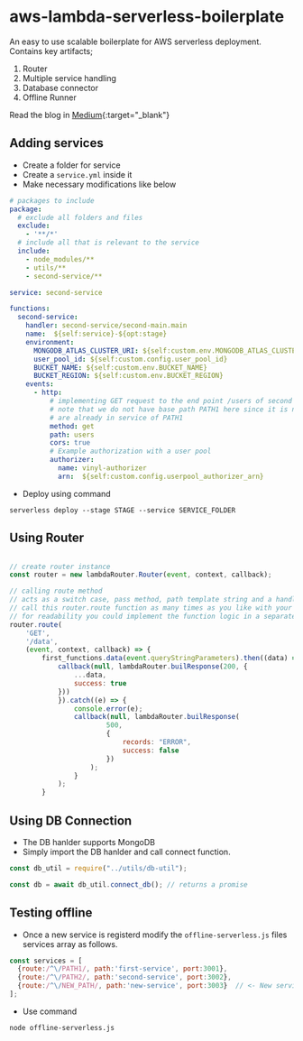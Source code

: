 # aws-lambda-serverless-boilerplate
An easy to use scalable boilerplate for AWS serverless deployment. Contains key artifacts;
1. Router
2. Multiple service handling
3. Database connector
4. Offline Runner  

Read the blog in [Medium](https://towardsdatascience.com/serverless-a-painless-aws-boilerplate-e5ec3b4fb609){:target="_blank"}

## Adding services

* Create a folder for service
* Create a `service.yml` inside it
* Make necessary modifications like below
```yaml
# packages to include
package:
  # exclude all folders and files
  exclude:
    - '**/*'
  # include all that is relevant to the service
  include:
    - node_modules/**
    - utils/**
    - second-service/**

service: second-service

functions:
  second-service:
    handler: second-service/second-main.main
    name:  ${self:service}-${opt:stage}
    environment:
      MONGODB_ATLAS_CLUSTER_URI: ${self:custom.env.MONGODB_ATLAS_CLUSTER_URI}
      user_pool_id: ${self:custom.config.user_pool_id}
      BUCKET_NAME: ${self:custom.env.BUCKET_NAME}
      BUCKET_REGION: ${self:custom.env.BUCKET_REGION}
    events:
      - http:
          # implementing GET request to the end point /users of second service.
          # note that we do not have base path PATH1 here since it is not requires as we
          # are already in service of PATH1
          method: get
          path: users
          cors: true
          # Example authorization with a user pool
          authorizer:
            name: vinyl-authorizer
            arn:  ${self:custom.config.userpool_authorizer_arn}
```
* Deploy using command

`serverless deploy --stage STAGE --service SERVICE_FOLDER`

## Using Router

```js

// create router instance
const router = new lambdaRouter.Router(event, context, callback);

// calling route method
// acts as a switch case, pass method, path template string and a handler
// call this router.route function as many times as you like with your methods and paths
// for readability you could implement the function logic in a separate functions file as I have done
router.route(
    'GET',
    '/data',
    (event, context, callback) => {
        first_functions.data(event.queryStringParameters).then((data) => {
            callback(null, lambdaRouter.builResponse(200, {
                ...data,
                success: true
            }))
            }).catch((e) => {
                console.error(e);
                callback(null, lambdaRouter.builResponse(
                        500,  
                        {
                            records: "ERROR",
                            success: false
                        })
                    );
                }
            );
        }
```

## Using DB Connection

* The DB hanlder supports MongoDB
* Simply import the DB hanlder and call connect function.

```js
const db_util = require("../utils/db-util");

const db = await db_util.connect_db(); // returns a promise
```

## Testing offline

* Once a new service is registerd modify the `offline-serverless.js` files services array as follows.

```js
const services = [
  {route:/^\/PATH1/, path:'first-service', port:3001},
  {route:/^\/PATH2/, path:'second-service', port:3002},
  {route:/^\/NEW_PATH/, path:'new-service', port:3003}  // <- New service, new port
];
```

* Use command

`node offline-serverless.js`


